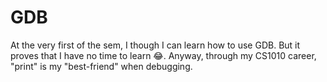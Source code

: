 # GDB

At the very first of the sem, I though I can learn how to use GDB. But it proves that I have no time to learn :joy:. Anyway, through my CS1010 career, "print" is my "best-friend" when debugging.

